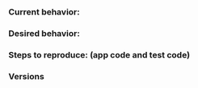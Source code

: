 <!-- Is this a question? Don't open an issue. Ask in our chat https://on.cypress.io/chat  -->

### Current behavior:

<!-- images, stack traces, etc -->

### Desired behavior:

<!-- A clear concise description of what you want to happen -->

### Steps to reproduce: (app code and test code)

<!-- Issues without reproducible steps WILL BE CLOSED -->

<!-- You can fork https://github.com/cypress-io/cypress-test-tiny repo, set up a failing test, then tell us the repo/branch to try. -->

### Versions

<!-- Cypress, operating system, browser -->
